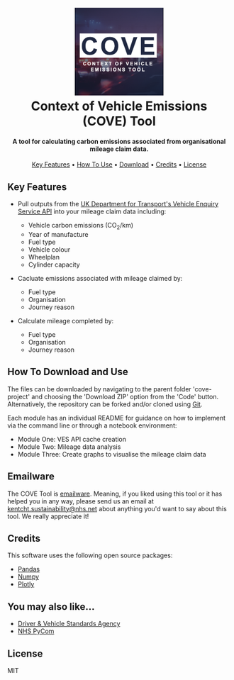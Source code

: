 
<h1 align="center">
  <br>
  <a href="http://www.amitmerchant.com/electron-markdownify"><img src="https://github.com/danwrisar/COVE_ContextOfVehicleEmissionsTool/blob/main/img/covelogo.png" alt="COVE Tool" width="200"></a>
  <br>
  Context of Vehicle Emissions (COVE) Tool
  <br>
</h1>

<h4 align="center">A tool for calculating carbon emissions associated from organisational mileage claim data.</h4>

<p align="center">
  <a href="#key-features">Key Features</a> •
  <a href="#how-to-use">How To Use</a> •
  <a href="#download">Download</a> •
  <a href="#credits">Credits</a> •
  <a href="#license">License</a>
</p>

## Key Features

* Pull outputs from the [UK Department for Transport's Vehicle Enquiry Service API](https://developer-portal.driver-vehicle-licensing.api.gov.uk/apis/vehicle-enquiry-service/vehicle-enquiry-service-description.html#vehicle-enquiry-service-api) into your mileage claim data including:
    - Vehicle carbon emissions (CO<sub>2</sub>/km)
    - Year of manufacture
    - Fuel type
    - Vehicle colour
    - Wheelplan
    - Cylinder capacity

* Cacluate emissions associated with mileage claimed by:
    - Fuel type
    - Organisation
    - Journey reason

* Calculate mileage completed by:
    - Fuel type
    - Organisation
    - Journey reason

## How To Download and Use

The files can be downloaded by navigating to the parent folder 'cove-project' and choosing the 'Download ZIP' option from the 'Code' button. Alternatively, the repository can be forked and/or cloned using [Git](https://git-scm.com).

Each module has an individual README for guidance on how to implement via the command line or through a notebook environment:

* Module One: VES API cache creation
* Module Two: Mileage data analysis
* Module Three: Create graphs to visualise the mileage claim data

## Emailware

The COVE Tool is [emailware](https://en.wiktionary.org/wiki/emailware). Meaning, if you liked using this tool or it has helped you in any way, please send us an email at <kentcht.sustainability@nhs.net> about anything you'd want to say about this tool. We really appreciate it!

## Credits

This software uses the following open source packages:

- [Pandas](https://pandas.pydata.org/)
- [Numpy](https://numpy.org/)
- [Plotly](https://pypi.org/project/plotly/)

## You may also like...

- [Driver & Vehicle Standards Agency](https://github.com/dvsa)
- [NHS PyCom](https://github.com/nhs-pycom/nhs.pycom)

## License

MIT
